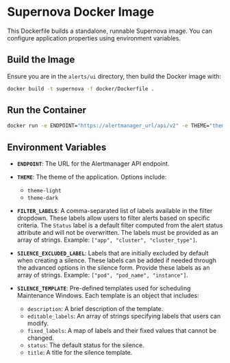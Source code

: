 # Supernova Docker Image

This Dockerfile builds a standalone, runnable Supernova image. You can configure application properties using environment variables.

## Build the Image

Ensure you are in the `alerts/ui` directory, then build the Docker image with:

```bash
docker build -t supernova -f docker/Dockerfile .
```

## Run the Container

```bash
docker run -e ENDPOINT="https://alertmanager_url/api/v2" -e THEME="theme-light" -p 3010:80 supernova
```

## Environment Variables

- **`ENDPOINT`**: The URL for the Alertmanager API endpoint.

- **`THEME`**: The theme of the application. Options include:

  - `theme-light`
  - `theme-dark`

- **`FILTER_LABELS`**: A comma-separated list of labels available in the filter dropdown. These labels allow users to filter alerts based on specific criteria. The `Status` label is a default filter computed from the alert status attribute and will not be overwritten. The labels must be provided as an array of strings. Example: `["app", "cluster", "cluster_type"]`.

- **`SILENCE_EXCLUDED_LABEL`**: Labels that are initially excluded by default when creating a silence. These labels can be added if needed through the advanced options in the silence form. Provide these labels as an array of strings. Example: `["pod", "pod_name", "instance"]`.

- **`SILENCE_TEMPLATE`**: Pre-defined templates used for scheduling Maintenance Windows. Each template is an object that includes:
  - `description`: A brief description of the template.
  - `editable_labels`: An array of strings specifying labels that users can modify.
  - `fixed_labels`: A map of labels and their fixed values that cannot be changed.
  - `status`: The default status for the silence.
  - `title`: A title for the silence template.
